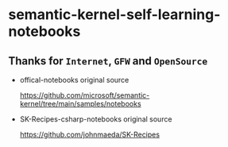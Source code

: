 # semantic-kernel-self-learning-notebooks

## Thanks for `Internet`, `GFW` and `OpenSource`

- offical-notebooks original source

  https://github.com/microsoft/semantic-kernel/tree/main/samples/notebooks

- SK-Recipes-csharp-notebooks original source

  https://github.com/johnmaeda/SK-Recipes
